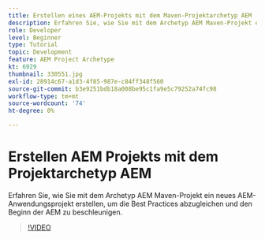 ```yaml
---
title: Erstellen eines AEM-Projekts mit dem Maven-Projektarchetyp AEM
description: Erfahren Sie, wie Sie mit dem Archetyp AEM Maven-Projekt ein neues AEM-Anwendungsprojekt erstellen, um die Best Practices abzugleichen und den Beginn der AEM zu beschleunigen.
role: Developer
level: Beginner
type: Tutorial
topic: Development
feature: AEM Project Archetype
kt: 6929
thumbnail: 330551.jpg
exl-id: 28914c67-a1d3-4f85-987e-c84ff348f560
source-git-commit: b3e9251bdb18a008be95c1fa9e5c79252a74fc98
workflow-type: tm+mt
source-wordcount: '74'
ht-degree: 0%

---
```


# Erstellen AEM Projekts mit dem Projektarchetyp AEM

Erfahren Sie, wie Sie mit dem Archetyp AEM Maven-Projekt ein neues AEM-Anwendungsprojekt erstellen, um die Best Practices abzugleichen und den Beginn der AEM zu beschleunigen.

>[!VIDEO](https://video.tv.adobe.com/v/330551?quality=12&learn=on)
